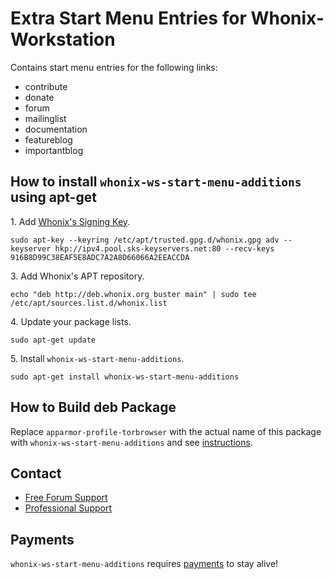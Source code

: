 # Extra Start Menu Entries for Whonix-Workstation #

Contains start menu entries for the following links:
- contribute
- donate
- forum
- mailinglist
- documentation
- featureblog
- importantblog
## How to install `whonix-ws-start-menu-additions` using apt-get ##

1\. Add [Whonix's Signing Key](https://www.whonix.org/wiki/Whonix_Signing_Key).

```
sudo apt-key --keyring /etc/apt/trusted.gpg.d/whonix.gpg adv --keyserver hkp://ipv4.pool.sks-keyservers.net:80 --recv-keys 916B8D99C38EAF5E8ADC7A2A8D66066A2EEACCDA
```

3\. Add Whonix's APT repository.

```
echo "deb http://deb.whonix.org buster main" | sudo tee /etc/apt/sources.list.d/whonix.list
```

4\. Update your package lists.

```
sudo apt-get update
```

5\. Install `whonix-ws-start-menu-additions`.

```
sudo apt-get install whonix-ws-start-menu-additions
```

## How to Build deb Package ##

Replace `apparmor-profile-torbrowser` with the actual name of this package with `whonix-ws-start-menu-additions` and see [instructions](https://www.whonix.org/wiki/Dev/Build_Documentation/apparmor-profile-torbrowser).

## Contact ##

* [Free Forum Support](https://forums.whonix.org)
* [Professional Support](https://www.whonix.org/wiki/Professional_Support)

## Payments ##

`whonix-ws-start-menu-additions` requires [payments](https://www.whonix.org/wiki/Payments) to stay alive!
